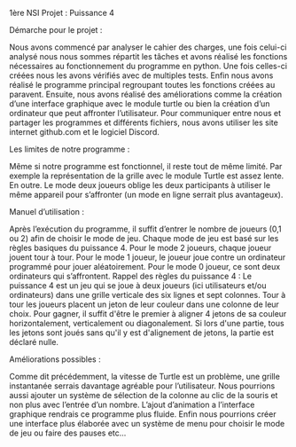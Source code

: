 1ère NSI Projet : Puissance 4

Démarche pour le projet :

Nous avons commencé par analyser le cahier des charges, une fois celui-ci analysé nous nous sommes répartit les tâches et avons réalisé les fonctions nécessaires au fonctionnement du programme en python. Une fois celles-ci créées nous les avons vérifiés avec de multiples tests. Enfin nous avons réalisé le programme principal regroupant toutes les fonctions créées au paravent. Ensuite, nous avons réalisé des améliorations comme la création d’une interface graphique avec le module turtle ou bien la création d’un ordinateur que peut affronter l’utilisateur.
Pour communiquer entre nous et partager les programmes et différents fichiers, nous avons utiliser les site internet github.com et le logiciel Discord.

Les limites de notre programme :

Même si notre programme est fonctionnel, il reste tout de même limité. Par exemple la représentation de la grille avec le module Turtle est assez lente. En outre. Le mode deux joueurs oblige les deux participants à utiliser le même appareil pour s’affronter (un mode en ligne serrait plus avantageux).

Manuel d’utilisation :

Après l’exécution du programme, il suffit d’entrer le nombre de joueurs (0,1 ou 2) afin de choisir le mode de jeu. Chaque mode de jeu est basé sur les règles basiques du puissance 4. 
Pour le mode 2 joueurs, chaque joueur jouent tour à tour.
Pour le mode 1 joueur, le joueur joue contre un ordinateur programmé pour jouer aléatoirement. 
Pour le mode 0 joueur, ce sont deux ordinateurs qui s’affrontent.
Rappel des règles du puissance 4 :
Le puissance 4 est un jeu qui se joue à deux joueurs (ici utilisateurs et/ou ordinateurs) dans une grille verticale des six lignes et sept colonnes. Tour à tour les joueurs placent un jeton de leur couleur dans une colonne de leur choix. Pour gagner, il suffit d'être le premier à aligner 4 jetons de sa couleur horizontalement, verticalement ou diagonalement. Si lors d'une partie, tous les jetons sont joués sans qu'il y est d'alignement de jetons, la partie est déclaré nulle.

Améliorations possibles :

Comme dit précédemment, la vitesse de Turtle est un problème, une grille instantanée serrais davantage agréable pour l’utilisateur. Nous pourrions aussi ajouter un système de sélection de la colonne au clic de la souris et non plus avec l’entrée d’un nombre. L’ajout d’animation a l’interface graphique rendrais ce programme plus fluide. Enfin nous pourrions créer une interface plus élaborée avec un système de menu pour choisir le mode de jeu ou faire des pauses etc...

